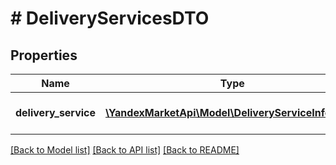 # # DeliveryServicesDTO

## Properties

Name | Type | Description | Notes
------------ | ------------- | ------------- | -------------
**delivery_service** | [**\YandexMarketApi\Model\DeliveryServiceInfoDTO[]**](DeliveryServiceInfoDTO.md) | Информация о службе доставки. |

[[Back to Model list]](../../README.md#models) [[Back to API list]](../../README.md#endpoints) [[Back to README]](../../README.md)
